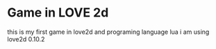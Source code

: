 Game in LOVE 2d
===============

this is my first game in love2d and programing language lua
i am using love2d 0.10.2
